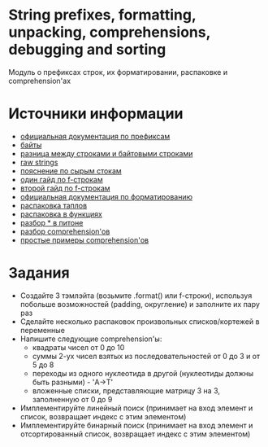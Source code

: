 # String prefixes, formatting, unpacking, comprehensions, debugging and sorting
Модуль о префиксах строк, их форматировании, распаковке и comprehension'ах


# Источники информации
* [официальная документация по префиксам](https://docs.python.org/3/reference/lexical_analysis.html#strings)
* [байты](https://docs.python.org/3/library/stdtypes.html#bytes)
* [разница между строками и байтовыми строками](https://stackoverflow.com/questions/6224052/what-is-the-difference-between-a-string-and-a-byte-string/31322359)
* [raw strings](https://www.journaldev.com/23598/python-raw-string)
* [пояснение по сырым стокам](https://stackoverflow.com/questions/2081640/what-exactly-do-u-and-r-string-flags-do-and-what-are-raw-string-literals)
* [один гайд по f-строкам](http://zetcode.com/python/fstring/)
* [второй гайд по f-строкам](https://realpython.com/python-f-strings)
* [официальная документация по форматированию](https://docs.python.org/3/library/string.html#formatspec)
* [распаковка таплов](https://www.geeksforgeeks.org/unpacking-a-tuple-in-python/)
* [распаковка в функциях](https://www.geeksforgeeks.org/packing-and-unpacking-arguments-in-python/)
* [разбор * в питоне](https://medium.com/understand-the-python/understanding-the-asterisk-of-python-8b9daaa4a558)
* [разбор comprehension'ов](https://towardsdatascience.com/python-basics-list-comprehensions-631278f22c40)
* [простые примеры comprehension'ов](https://www.geeksforgeeks.org/comprehensions-in-python/)


# Задания
* Создайте 3 тэмлэйта (возьмите .format() или f-строки), используя
побольше возможностей (padding, округление)  и заполните их пару раз
* Сделайте несколько распаковок произвольных списков/кортежей в переменные
* Напишите следующие comprehension'ы:
    * квадраты чисел от 0 до 10
    * суммы 2-ух чисел взятых из последовательностей от 0 до 3 и от 5 до 8
    * переходы из одного нуклеотида в другой (нуклеотиды должны быть разными) - 'A->T'
    * вложенные списки, представляющие матрицу 3 на 3, заполненную от 0 до 9
* Имплементируйте линейный поиск (принимает на вход элемент и список,
возвращает индекс с этим элементом)
* Имплементируйте бинарный поиск (принимает на вход элемент и
отсортированный список, возвращает индекс с этим элементом)
